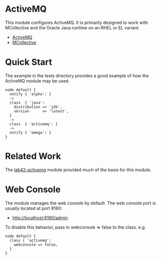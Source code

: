 # ActiveMQ #

This module configures ActiveMQ.  It is primarily designed to work with
MCollective and the Oracle Java runtime on an RHEL or EL variant.

 * [ActiveMQ](http://activemq.apache.org/)
 * [MCollective](http://www.puppetlabs.com/mcollective/introduction/)

# Quick Start #

The example in the tests directory provides a good example of how the ActiveMQ
module may be used. 

    node default {
      notify { 'alpha': }
      ->
      class  { 'java':
        distribution => 'jdk',
        version      => 'latest',
      }
      ->
      class  { 'activemq': }
      ->
      notify { 'omega': }
    }

# Related Work #

The [lab42-activemq](http://forge.puppetlabs.com/lab42/activemq) module
provided much of the basis for this module.

# Web Console #

The module manages the web console by default.  The web console port is usually
located at port 8160:

 * [http://localhost:8160/admin](http://localhost:8160/admin)

To disable this behavior, pass in webconsole => false to the class.  e.g.

    node default {
      class { 'activemq':
        webconsole => false,
      }
    }

